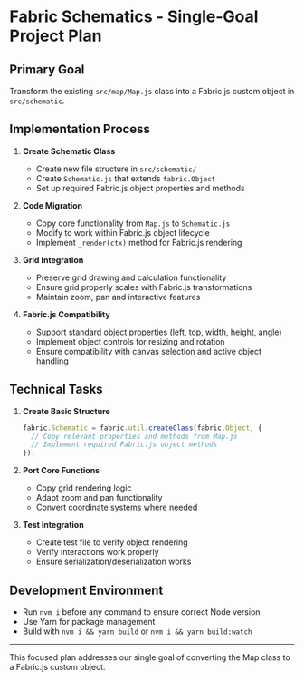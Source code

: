 # Fabric Schematics - Single-Goal Project Plan

## Primary Goal

Transform the existing `src/map/Map.js` class into a Fabric.js custom object in `src/schematic`.

## Implementation Process

1. **Create Schematic Class**
   - Create new file structure in `src/schematic/`
   - Create `Schematic.js` that extends `fabric.Object`
   - Set up required Fabric.js object properties and methods

2. **Code Migration**
   - Copy core functionality from `Map.js` to `Schematic.js`
   - Modify to work within Fabric.js object lifecycle
   - Implement `_render(ctx)` method for Fabric.js rendering

3. **Grid Integration**
   - Preserve grid drawing and calculation functionality
   - Ensure grid properly scales with Fabric.js transformations
   - Maintain zoom, pan and interactive features

4. **Fabric.js Compatibility**
   - Support standard object properties (left, top, width, height, angle)
   - Implement object controls for resizing and rotation
   - Ensure compatibility with canvas selection and active object handling

## Technical Tasks

1. **Create Basic Structure**
   ```javascript
   fabric.Schematic = fabric.util.createClass(fabric.Object, {
     // Copy relevant properties and methods from Map.js
     // Implement required Fabric.js object methods
   });
   ```

2. **Port Core Functions**
   - Copy grid rendering logic
   - Adapt zoom and pan functionality
   - Convert coordinate systems where needed

3. **Test Integration**
   - Create test file to verify object rendering
   - Verify interactions work properly
   - Ensure serialization/deserialization works

## Development Environment

- Run `nvm i` before any command to ensure correct Node version
- Use Yarn for package management
- Build with `nvm i && yarn build` or `nvm i && yarn build:watch`

---

This focused plan addresses our single goal of converting the Map class to a Fabric.js custom object.